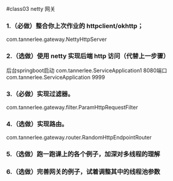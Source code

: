 #class03 netty 网关
### 1.（必做）整合你上次作业的 httpclient/okhttp；
com.tannerlee.gateway.NettyHttpServer
### 2.（选做）使用 netty 实现后端 http 访问（代替上一步骤）
后台springboot启动
com.tannerlee.ServiceApplication1   8080端口
com.tannerlee.ServiceApplication  9999
### 3.（必做）实现过滤器。
com.tannerlee.gateway.filter.ParamHttpRequestFilter
### 4.（选做）实现路由。
com.tannerlee.gateway.router.RandomHttpEndpointRouter
### 5.（选做）跑一跑课上的各个例子，加深对多线程的理解

### 6.（选做）完善网关的例子，试着调整其中的线程池参数

